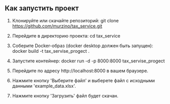 ## Как запустить проект
1. Клонируйте или скачайте репозиторий:
   git clone https://github.com/murzino/tax_service.git

2. Перейдите в директорию проекта:
   cd tax_service

3. Соберите Docker-образ (docker desktop должен быть запущен):
    docker build -t tax_servise_progect .

4. Запустите контейнер:
    docker run -d -p 8000:8000 tax_servise_progect

5. Перейдите по адресу http://localhost:8000 в вашем браузере.

6. Нажмите кнопку 'Выберите файл' и выберете файл с исходными данными 'example_data.xlsx'.

7. Нажмите кнопку 'Загрузить' файл будет скачан.

